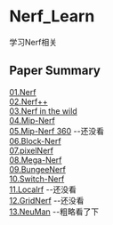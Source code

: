 # Nerf_Learn
学习Nerf相关

## Paper Summary
[01.Nerf](https://github.com/gjgjgjfff/Nerf_Learn/blob/main/paper%20summary/01.Nerf.md)  
[02.Nerf++](https://github.com/gjgjgjfff/Nerf_Learn/blob/main/paper%20summary/02.Nerf%2B%2B.md)  
[03.Nerf in the wild](https://github.com/gjgjgjfff/Nerf_Learn/blob/main/paper%20summary/03.Nerf%20in%20the%20wild.md)  
[04.Mip-Nerf](https://github.com/gjgjgjfff/Nerf_Learn/blob/main/paper%20summary/04.Mip-Nerf.md)  
[05.Mip-Nerf 360](https://github.com/gjgjgjfff/Nerf_Learn/blob/main/paper%20summary/05.Mip-Nerf%20360.md) --还没看  
[06.Block-Nerf](https://github.com/gjgjgjfff/Nerf_Learn/blob/main/paper%20summary/06.Block-Nerf.md)  
[07.pixelNerf](https://github.com/gjgjgjfff/Nerf_Learn/blob/main/paper%20summary/07.pixelNerf.md)  
[08.Mega-Nerf](https://github.com/gjgjgjfff/Nerf_Learn/blob/main/paper%20summary/08.Mega-Nerf.md)  
[09.BungeeNerf](https://github.com/gjgjgjfff/Nerf_Learn/blob/main/paper%20summary/09.BungeeNerf.md)  
[10.Switch-Nerf](https://github.com/gjgjgjfff/Nerf_Learn/blob/main/paper%20summary/10.Switch-Nerf.md)  
[11.Localrf](https://github.com/gjgjgjfff/Nerf_Learn/blob/main/paper%20summary/11.Localrf.md) --还没看  
[12.GridNerf](https://github.com/gjgjgjfff/Nerf_Learn/blob/main/paper%20summary/12.GridNerf.md) --还没看  
[13.NeuMan](https://github.com/gjgjgjfff/Nerf_Learn/blob/main/paper%20summary/13.NeuMan.md) --粗略看了下  